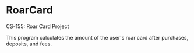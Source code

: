 # RoarCard
CS-155: Roar Card Project

This program calculates the amount of the user's roar card after purchases, deposits, and fees.
